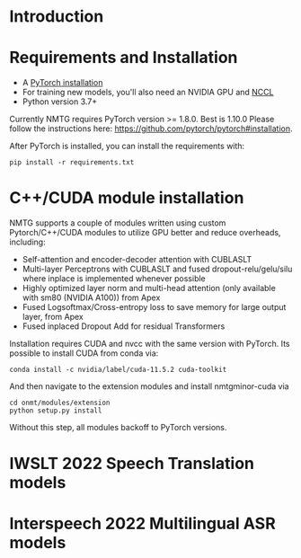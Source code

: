 # Introduction

# Requirements and Installation
* A [PyTorch installation](http://pytorch.org/)
* For training new models, you'll also need an NVIDIA GPU and [NCCL](https://github.com/NVIDIA/nccl)
* Python version 3.7+

Currently NMTG requires PyTorch version >= 1.8.0. Best is 1.10.0
Please follow the instructions here: https://github.com/pytorch/pytorch#installation.


After PyTorch is installed, you can install the requirements with:
```
pip install -r requirements.txt
```

# C++/CUDA module installation

NMTG supports a couple of modules written using custom Pytorch/C++/CUDA modules to utilize GPU better and reduce overheads, including:
* Self-attention and encoder-decoder attention with CUBLASLT
* Multi-layer Perceptrons with CUBLASLT and fused dropout-relu/gelu/silu where inplace is implemented whenever possible
* Highly optimized layer norm and multi-head attention (only available with sm80 (NVIDIA A100)) from Apex
* Fused Logsoftmax/Cross-entropy loss to save memory for large output layer, from Apex
* Fused inplaced Dropout Add for residual Transformers

Installation requires CUDA and nvcc with the same version with PyTorch. Its possible to install CUDA from conda via:

```
conda install -c nvidia/label/cuda-11.5.2 cuda-toolkit
```

And then navigate to the extension modules and install nmtgminor-cuda via

```
cd onmt/modules/extension
python setup.py install
```

Without this step, all modules backoff to PyTorch versions.

# IWSLT 2022 Speech Translation models


# Interspeech 2022 Multilingual ASR models 